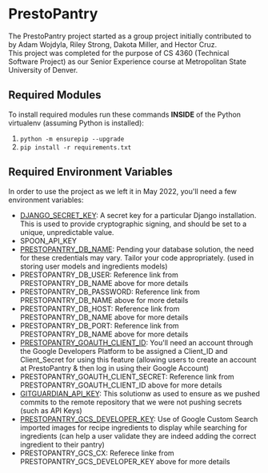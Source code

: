 # PrestoPantry
The PrestoPantry project started as a group project initially contributed to by Adam Wojdyla, Riley Strong, Dakota Miller, and Hector Cruz.<br>
This project was completed for the purpose of CS 4360 (Technical Software Project) as our Senior Experience course at Metropolitan State University of Denver.


## Required Modules
To install required modules run these commands **INSIDE** of the Python virtualenv (assuming Python is installed):
<br>
1. `python -m ensurepip --upgrade`
2. `pip install -r requirements.txt`

## Required Environment Variables
In order to use the project as we left it in May 2022, you'll need a few environment variables:
* [DJANGO_SECRET_KEY](https://docs.djangoproject.com/en/2.2/ref/settings/#std:setting-SECRET_KEY): A secret key for a particular Django installation. This is used to provide cryptographic signing, and should be set to a unique, unpredictable value.
* SPOON_API_KEY
* [PRESTOPANTRY_DB_NAME](https://docs.djangoproject.com/en/4.0/ref/databases/): Pending your database solution, the need for these credentials may vary. Tailor your code appropriately. (used in storing user models and ingredients models)
* PRESTOPANTRY_DB_USER: Reference link from PRESTOPANTRY_DB_NAME above for more details
* PRESTOPANTRY_DB_PASSWORD: Reference link from PRESTOPANTRY_DB_NAME above for more details
* PRESTOPANTRY_DB_HOST: Reference link from PRESTOPANTRY_DB_NAME above for more details
* PRESTOPANTRY_DB_PORT: Reference link from PRESTOPANTRY_DB_NAME above for more details
* [PRESTOPANTRY_GOAUTH_CLIENT_ID](https://developers.google.com/identity/sign-in/web/sign-in): You'll need an account through the Google Developers Platform to be assigned a Client_ID and Client_Secret for using this feature (allowing users to create an account at PrestoPantry & then log in using their Google Account)
* PRESTOPANTRY_GOAUTH_CLIENT_SECRET: Reference link from PRESTOPANTRY_GOAUTH_CLIENT_ID above for more details
* [GITGUARDIAN_API_KEY](https://docs.gitguardian.com/internal-repositories-monitoring/gg_shield/getting_started): This solutionw as used to ensure as we pushed commits to the remote repository that we were not pushing secrets (such as API Keys)
* [PRESTOPANTRY_GCS_DEVELOPER_KEY](https://developers.google.com/custom-search/v1/introduction): Use of Google Custom Search imported images for recipe ingredients to display while searching for ingredients (can help a user validate they are indeed adding the correct ingredient to their pantry)
* PRESTOPANTRY_GCS_CX: Referece linke from PRESTOPANTRY_GCS_DEVELOPER_KEY above for more details
